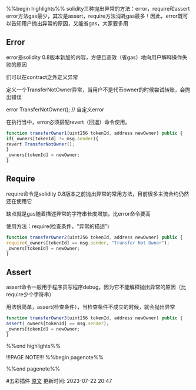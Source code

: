 %%begin highlights%%
solidity三种抛出异常的方法：error，require和assert
error方法gas最少，其次是assert，require方法消耗gas最多！因此，error既可以告知用户抛出异常的原因，又能省gas，大家要多用

## Error​
error是solidity 0.8版本新加的内容，方便且高效（省gas）地向用户解释操作失败的原因

们可以在contract之外定义异常

定义一个TransferNotOwner异常，当用户不是代币owner的时候尝试转账，会抛出错误

error TransferNotOwner(); // 自定义error

在执行当中，error必须搭配revert（回退）命令使用。

```js
function transferOwner1(uint256 tokenId, address newOwner) public {
if(_owners[tokenId] != msg.sender){
revert TransferNotOwner();
}
_owners[tokenId] = newOwner;
}
```


## Require

require命令是solidity 0.8版本之前抛出异常的常用方法，目前很多主流合约仍然还在使用它

缺点就是gas随着描述异常的字符串长度增加，比error命令要高

使用方法：require(检查条件，"异常的描述")

```js
function transferOwner2(uint256 tokenId, address newOwner) public {
require(_owners[tokenId] == msg.sender, "Transfer Not Owner");
_owners[tokenId] = newOwner;
}

```

## Assert

assert命令一般用于程序员写程序debug，因为它不能解释抛出异常的原因（比require少个字符串）

用法很简单，assert(检查条件），当检查条件不成立的时候，就会抛出异常

```js
function transferOwner3(uint256 tokenId, address newOwner) public {
assert(_owners[tokenId] == msg.sender);
_owners[tokenId] = newOwner;
}
```


%%end highlights%%

!!!PAGE NOTE!!!
%%begin pagenote%%

%%end pagenote%%

 #五彩插件 [原文](https://www.wtf.academy/solidity-start/Errors/)
更新时间: 2023-07-22 20:47